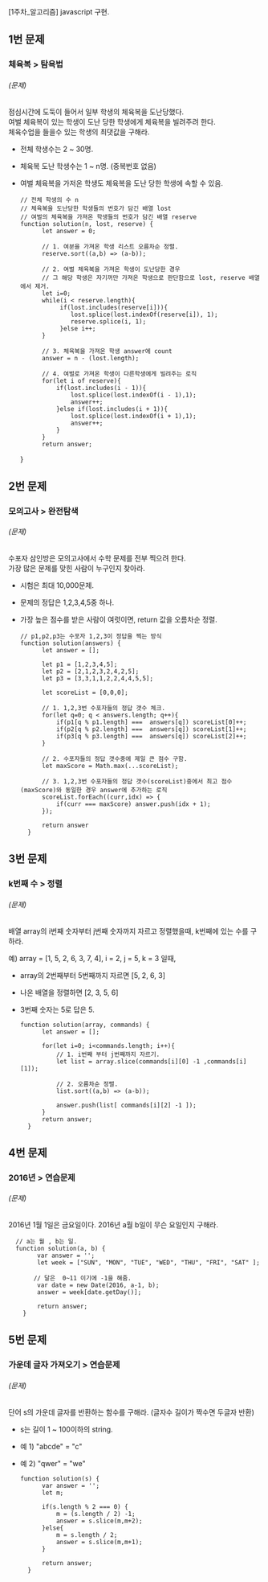 [1주차_알고리즘] javascript 구현.

## 1번 문제
### 체육복 > 탐욕법

###### (문제) <br> 
 점심시간에 도둑이 들어서 일부 학생의 체육복을 도난당했다. <br> 
 여벌 체육복이 있는 학생이 도난 당한 학생에게 체육복을 빌려주려 한다. <br> 
 체육수업을 들을수 있는 학생의 최댓값을 구해라.
      
* 전체 학생수는 2 ~ 30명. 
* 체육복 도난 학생수는 1 ~ n명. (중복번호 없음)
* 여벌 체육복을 가저온 학생도 체육복을 도난 당한 학생에 속할 수 있음. <br>
        
      // 전체 학생의 수 n 
      // 체육복을 도난당한 학생들의 번호가 담긴 배열 lost 
      // 여벌의 체육복을 가져온 학생들의 번호가 담긴 배열 reserve  
      function solution(n, lost, reserve) {
            let answer = 0;

            // 1. 여분을 가져온 학생 리스트 오름차순 정렬.
            reserve.sort((a,b) => (a-b));

            // 2. 여벌 체육복을 가져온 학생이 도난당한 경우
            // 그 해당 학생은 자기꺼만 가져온 학생으로 판단함으로 lost, reserve 배열에서 제거.
            let i=0;
            while(i < reserve.length){
                 if(lost.includes(reserve[i])){
                    lost.splice(lost.indexOf(reserve[i]), 1);
                    reserve.splice(i, 1);
                 }else i++;
            }

            // 3. 체육복을 가져온 학생 answer에 count
            answer = n - (lost.length);  

            // 4. 여벌로 가져온 학생이 다른학생에게 빌려주는 로직
            for(let i of reserve){
                if(lost.includes(i - 1)){
                    lost.splice(lost.indexOf(i - 1),1);
                    answer++;   
                }else if(lost.includes(i + 1)){
                    lost.splice(lost.indexOf(i + 1),1);
                    answer++;  
                } 
            }
            return answer;
    }


## 2번 문제
### 모의고사 > 완전탐색

###### (문제) <br> 
수포자 삼인방은 모의고사에서 수학 문제를 전부 찍으려 한다. <br> 
가장 많은 문제를 맞힌 사람이 누구인지 찾아라. <br> 
      
* 시험은 최대 10,000문제.
* 문제의 정답은 1,2,3,4,5중 하나.
* 가장 높은 점수를 받은 사람이 여럿이면, return 값을 오름차순 정렬.<br>
        
      // p1,p2,p3는 수포자 1,2,3이 정답을 찍는 방식 
      function solution(answers) {
            let answer = [];

            let p1 = [1,2,3,4,5]; 
            let p2 = [2,1,2,3,2,4,2,5]; 
            let p3 = [3,3,1,1,2,2,4,4,5,5]; 

            let scoreList = [0,0,0];

            // 1. 1,2,3번 수포자들의 정답 갯수 체크.
            for(let q=0; q < answers.length; q++){
                if(p1[q % p1.length] ===  answers[q]) scoreList[0]++;  
                if(p2[q % p2.length] ===  answers[q]) scoreList[1]++;   
                if(p3[q % p3.length] ===  answers[q]) scoreList[2]++;
            }

            // 2. 수포자들의 정답 갯수중에 제일 큰 점수 구함.
            let maxScore = Math.max(...scoreList);

            // 3. 1,2,3번 수포자들의 정답 갯수(scoreList)중에서 최고 점수(maxScore)와 동일한 경우 answer에 추가하는 로직
            scoreList.forEach((curr,idx) => {
                if(curr === maxScore) answer.push(idx + 1);
            });

            return answer
        }

## 3번 문제
### k번째 수 > 정렬

###### (문제) <br> 
배열 array의 i번째 숫자부터 j번째 숫자까지 자르고 정렬했을때, k번째에 있는 수를 구하라. <br> 

예) array = [1, 5, 2, 6, 3, 7, 4], i = 2, j = 5, k = 3 일때,
* array의 2번째부터 5번째까지 자르면 [5, 2, 6, 3]
* 나온 배열을 정렬하면 [2, 3, 5, 6]
* 3번째 숫자는 5로 답은 5. <br>
        
      function solution(array, commands) {
            let answer = [];
            
            for(let i=0; i<commands.length; i++){
                // 1. i번째 부터 j번째까지 자르기.
                let list = array.slice(commands[i][0] -1 ,commands[i][1]);
                
                // 2. 오름차순 정렬.
                list.sort((a,b) => (a-b));

                answer.push(list[ commands[i][2] -1 ]);
            }
            return answer;
        }

## 4번 문제
### 2016년 > 연습문제

###### (문제) <br> 
2016년 1월 1일은 금요일이다. 2016년 a월 b일이 무슨 요일인지 구해라. <br> 
      
      // a는 월 , b는 일.
      function solution(a, b) {
            var answer = '';
            let week = ["SUN", "MON", "TUE", "WED", "THU", "FRI", "SAT" ];

           // 달은  0~11 이기에 -1을 해줌.
            var date = new Date(2016, a-1, b);  
            answer = week[date.getDay()];

            return answer;
        }

## 5번 문제
### 가운데 글자 가져오기 > 연습문제

###### (문제) <br> 
 단어 s의 가운데 글자를 반환하는 함수를 구해라. (글자수 길이가 짝수면 두글자 반환)<br> 
      
* s는 길이 1 ~ 100이하의 string.
* 예 1) "abcde" = "c" 
* 예 2) "qwer" = "we"
       
      function solution(s) {
            var answer = '';
            let m;

            if(s.length % 2 === 0) {
                m = (s.length / 2) -1;
                answer = s.slice(m,m+2);
            }else{
                m = s.length / 2;
                answer = s.slice(m,m+1);
            }

            return answer;
        }
